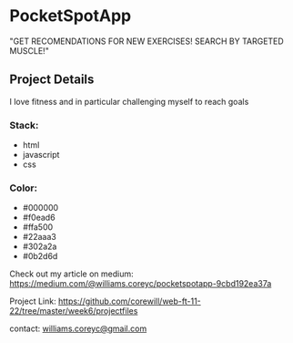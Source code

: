 # PocketSpotApp
"GET RECOMENDATIONS FOR NEW EXERCISES! SEARCH BY TARGETED MUSCLE!"
## Project Details
I love fitness and in particular challenging myself to reach goals
### Stack:
* html
* javascript
* css

### Color: 
* #000000
* #f0ead6
* #ffa500
* #22aaa3
* #302a2a
* #0b2d6d


Check out my article on medium: https://medium.com/@williams.coreyc/pocketspotapp-9cbd192ea37a

Project Link: https://github.com/corewill/web-ft-11-22/tree/master/week6/projectfiles

contact: williams.coreyc@gmail.com
